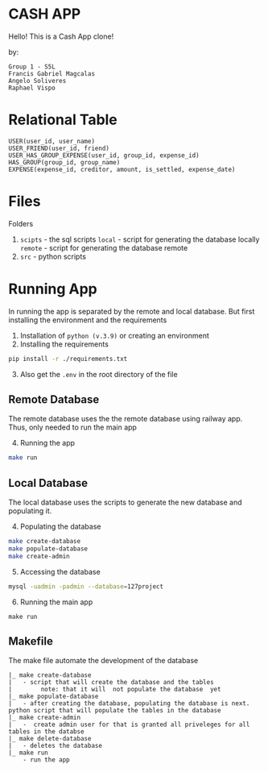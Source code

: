 # CASH APP
Hello! This is a Cash App clone! 

by:
```
Group 1 - S5L
Francis Gabriel Magcalas
Angelo Soliveres
Raphael Vispo
```

# Relational Table
```
USER(user_id, user_name)
USER_FRIEND(user_id, friend)
USER_HAS_GROUP_EXPENSE(user_id, group_id, expense_id)
HAS_GROUP(group_id, group_name)
EXPENSE(expense_id, creditor, amount, is_settled, expense_date)
```

# Files 
Folders
1. `scipts` - the sql scripts
    `local` - script for generating the database locally
    `remote` - script for generating the database remote
2. `src` - python scripts

# Running App
In running the app is separated by the remote and local database. But first installing the environment and the requirements
1. Installation of `python (v.3.9)` or creating an environment
2. Installing the requirements
```bash
pip install -r ./requirements.txt
```
3. Also get the `.env` in the root directory of the file

## Remote Database
The remote database uses the the remote database using railway app. Thus, only needed to run the main app

4. Running the app
``` bash
make run
```

## Local Database
The local database uses the scripts to generate the new database and populating it.

4. Populating the database
``` bash
make create-database
make populate-database
make create-admin
```
5. Accessing the database
``` bash
mysql -uadmin -padmin --database=127project
```
6. Running the main app
```
make run
```

## Makefile 
The make file automate the development of the database
```
|_ make create-database
|   - script that will create the database and the tables 
|        note: that it will  not populate the database  yet
|_ make populate-database
|   - after creating the database, populating the database is next. python script that will populate the tables in the database 
|_ make create-admin
|   -  create admin user for that is granted all priveleges for all tables in the databse 
|_ make delete-database 
|   - deletes the database 
|_ make run
    - run the app
```